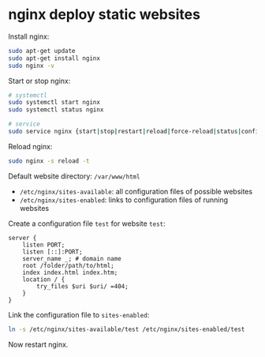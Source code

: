 # nginx deploy static websites

Install nginx:

```bash
sudo apt-get update
sudo apt-get install nginx
sudo nginx -v
```

Start or stop nginx:

```bash
# systemctl
sudo systemctl start nginx
sudo systemctl status nginx

# service
sudo service nginx {start|stop|restart|reload|force-reload|status|configtest|rotate|upgrade}
```

Reload nginx:

```bash
sudo nginx -s reload -t
```

Default website directory: `/var/www/html`

- `/etc/nginx/sites-available`: all configuration files of possible websites
- `/etc/nginx/sites-enabled`: links to configuration files of running websites

Create a configuration file `test` for website `test`:

```nginx
server {
    listen PORT;
    listen [::]:PORT;
    server_name _; # domain name
    root /folder/path/to/html;
    index index.html index.htm;
    location / {
        try_files $uri $uri/ =404;
    }
}
```

Link the configuration file to `sites-enabled`:

```bash
ln -s /etc/nginx/sites-available/test /etc/nginx/sites-enabled/test
```

Now restart nginx.
